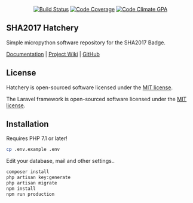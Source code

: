 <p align="center">
<a href="https://travis-ci.org/annejan/badgeware"><img src="https://travis-ci.org/annejan/badgeware.svg" alt="Build Status"></a>
<a href="https://codeclimate.com/github/annejan/badgeware"><img src="https://img.shields.io/codeclimate/coverage/github/annejan/badgeware.svg" alt="Code Coverage"></a>
<a href="https://codeclimate.com/github/annejan/badgeware"><img src="https://img.shields.io/codeclimate/github/annejan/badgeware.svg" alt="Code Climate GPA"></a>
</p>

## SHA2017 Hatchery

Simple micropython software repository for the SHA2017 Badge. 
 
[Documentation](https://wiki.sha2017.org/w/Projects:Badge/Hatchery) |
[Project Wiki](https://wiki.sha2017.org/w/Projects:Badge) |
[GitHub](https://github.com/SHA2017-badge/)

## License

Hatchery is open-sourced software licensed under the [MIT license](http://opensource.org/licenses/MIT).

The Laravel framework is open-sourced software licensed under the [MIT license](http://opensource.org/licenses/MIT).

## Installation

Requires PHP 7.1 or later!

```bash
cp .env.example .env
```
Edit your database, mail and other settings..

```bash
composer install
php artisan key:generate
php artisan migrate
npm install
npm run production
```